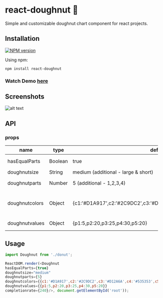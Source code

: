 # react-doughnut 🍩
Simple and customizable doughnut chart component for react projects.

## Installation
[![NPM version](https://img.shields.io/badge/npm-1.1.8-brightgreen.svg)](https://www.npmjs.com/package/react-doughnut)

Using npm:
```
npm install react-doughnut
```

### Watch Demo [here](https://react-donut-mfquwypnpg.now.sh/)


## Screenshots
![alt text](https://i.imgur.com/KwOHGc9.png)


## API

### props

<table class="table table-bordered table-striped">
  <thead>
  <tr>
    <th style="width: 60px;">name</th>
    <th style="width: 50px;">type</th>
    <th style="width: 10px;">default</th>
    <th>description</th>
  </tr>
  </thead>
  <tbody>
    <tr>
      <td>hasEqualParts</td>
      <td>Boolean</td>
      <td>true</td>
      <td>Divides Donut in equal parts if value is "true". If "false" divided acc. to applied values</td>
    </tr>
    <tr>
      <td>doughnutsize</td>
      <td>String</td>
      <td>medium (additional - large & short)</td>
      <td>Specifies Size of Doughnut Chart</td>
    </tr>
    <tr>
      <td>doughnutparts</td>
      <td>Number</td>
      <td>5 (additional - 1,2,3,4)</td>
      <td>Parts as of Layer - specifies how many parts it will contain</td>
    </tr>
    <tr>
      <td>doughnutcolors</td>
      <td>Object</td>
      <td>{c1:'#D1A917',c2:'#2C9DC2',c3:'#D12A6A',c4:'#535353',c5:'#AC6946'}</td>
      <td>Pass Color Object in respect to parts you specified.for eg. 3 values({c1:'#D1A917',c2:'#2C9DC2',c3:'#D12A6A'}) if you applied for 3 parts()</td>
    </tr>
    <tr>
		  <td>doughnutvalues</td>
		  <td>Object</td>
		  <td>{p1:5,p2:20,p3:25,p4:30,p5:20}</td>
		  <td>Pass values if you passed "false" to `hasEqualParts` props. This will randomize values of specific parts. </td>
		</tr>
  </tbody>
</table>

## Usage

```js
import Doughnut from './donut';

ReactDOM.render(<Doughnut 
hasEqualParts={true} 
doughnutsize="medium" 
doughnutparts={5} 
doughnutcolors={{c1:'#D1A917',c2:'#2C9DC2',c3:'#D12A6A',c4:'#535353',c5:'#AC6946'}} 
doughnutvalues={{p1:5,p2:20,p3:25,p4:30,p5:20}} 
completionrate={240}/>, document.getElementById('root'));
```

